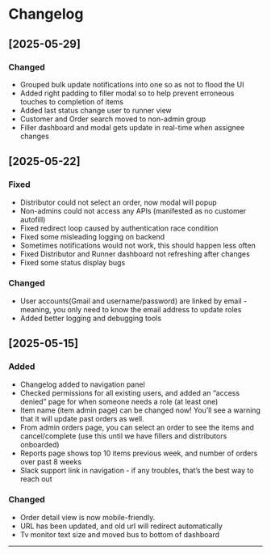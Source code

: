 # Changelog

## [2025-05-29]

### Changed
- Grouped bulk update notifications into one so as not to flood the UI
- Added right padding to filler modal so to help prevent erroneous touches to completion of items
- Added last status change user to runner view
- Customer and Order search moved to non-admin group
- Filler dashboard and modal gets update in real-time when assignee changes

## [2025-05-22]
### Fixed
- Distributor could not select an order, now modal will popup
- Non-admins could not access any APIs (manifested as no customer autofill)
- Fixed redirect loop caused by authentication race condition
- Fixed some misleading logging on backend
- Sometimes notifications would not work, this should happen less often
- Fixed Distributor and Runner dashboard not refreshing after changes
- Fixed some status display bugs


### Changed
- User accounts(Gmail and username/password) are linked by email - meaning, you only need to know the email address to update roles
- Added better logging and debugging tools

## [2025-05-15]
### Added
- Changelog added to navigation panel
- Checked permissions for all existing users, and added an “access denied” page for when someone needs a role (at least one)
- Item name (item admin page) can be changed now! You’ll see a warning that it will update past orders as well.
- From admin orders page, you can select an order to see the items and cancel/complete (use this until we have fillers and distributors onboarded)
- Reports page shows top 10 items previous week, and number of orders over past 8 weeks
- Slack support link in navigation - if any troubles, that’s the best way to reach out


### Changed
- Order detail view is now mobile-friendly.
- URL has been updated, and old url will redirect automatically
- Tv monitor text size and moved bus to bottom of dashboard


---
